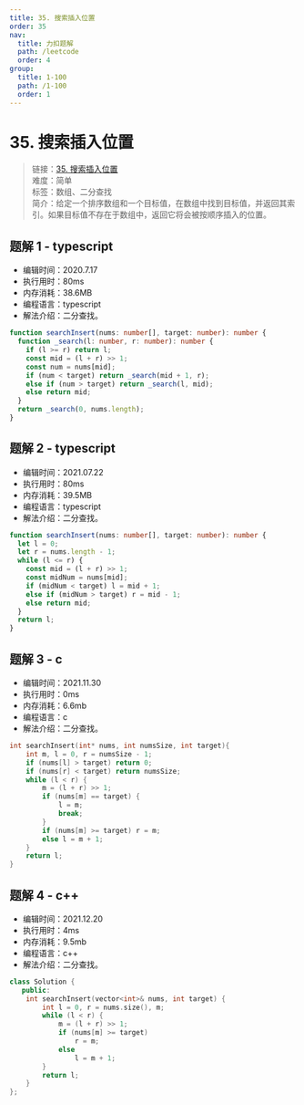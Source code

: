 ```yaml
---
title: 35. 搜索插入位置
order: 35
nav:
  title: 力扣题解
  path: /leetcode
  order: 4
group:
  title: 1-100
  path: /1-100
  order: 1
---
```


# 35. 搜索插入位置

> 链接：[35. 搜索插入位置](https://leetcode-cn.com/problems/search-insert-position/)  
> 难度：简单  
> 标签：数组、二分查找  
> 简介：给定一个排序数组和一个目标值，在数组中找到目标值，并返回其索引。如果目标值不存在于数组中，返回它将会被按顺序插入的位置。

## 题解 1 - typescript

- 编辑时间：2020.7.17
- 执行用时：80ms
- 内存消耗：38.6MB
- 编程语言：typescript
- 解法介绍：二分查找。

```typescript
function searchInsert(nums: number[], target: number): number {
  function _search(l: number, r: number): number {
    if (l >= r) return l;
    const mid = (l + r) >> 1;
    const num = nums[mid];
    if (num < target) return _search(mid + 1, r);
    else if (num > target) return _search(l, mid);
    else return mid;
  }
  return _search(0, nums.length);
}
```

## 题解 2 - typescript

- 编辑时间：2021.07.22
- 执行用时：80ms
- 内存消耗：39.5MB
- 编程语言：typescript
- 解法介绍：二分查找。

```typescript
function searchInsert(nums: number[], target: number): number {
  let l = 0;
  let r = nums.length - 1;
  while (l <= r) {
    const mid = (l + r) >> 1;
    const midNum = nums[mid];
    if (midNum < target) l = mid + 1;
    else if (midNum > target) r = mid - 1;
    else return mid;
  }
  return l;
}
```

## 题解 3 - c

- 编辑时间：2021.11.30
- 执行用时：0ms
- 内存消耗：6.6mb
- 编程语言：c
- 解法介绍：二分查找。

```c
int searchInsert(int* nums, int numsSize, int target){
    int m, l = 0, r = numsSize - 1;
    if (nums[l] > target) return 0;
    if (nums[r] < target) return numsSize;
    while (l < r) {
        m = (l + r) >> 1;
        if (nums[m] == target) {
            l = m;
            break;
        }
        if (nums[m] >= target) r = m;
        else l = m + 1;
    }
    return l;
}
```

## 题解 4 - c++

- 编辑时间：2021.12.20
- 执行用时：4ms
- 内存消耗：9.5mb
- 编程语言：c++
- 解法介绍：二分查找。

```cpp
class Solution {
   public:
    int searchInsert(vector<int>& nums, int target) {
        int l = 0, r = nums.size(), m;
        while (l < r) {
            m = (l + r) >> 1;
            if (nums[m] >= target)
                r = m;
            else
                l = m + 1;
        }
        return l;
    }
};
```
